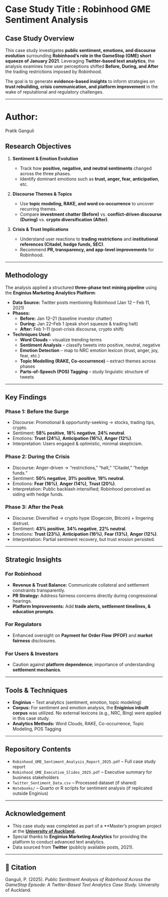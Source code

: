 # Case Study Title : Robinhood GME Sentiment Analysis 

##  Case Study Overview
This case study investigates **public sentiment, emotions, and discourse evolution** surrounding **Robinhood’s role in the GameStop (GME) short squeeze of January 2021**. Leveraging **Twitter-based text analytics**, the analysis examines how user perceptions shifted **Before, During, and After** the trading restrictions imposed by Robinhood.  

The goal is to generate **evidence-based insights** to inform strategies on **trust rebuilding, crisis communication, and platform improvement** in the wake of reputational and regulatory challenges.  

---

# Author: 
Pratik Ganguli


##  Research Objectives
1. **Sentiment & Emotion Evolution**  
   - Track how **positive, negative, and neutral sentiments** changed across the three phases.  
   - Identify dominant emotions such as **trust, anger, fear, anticipation**, etc.  

2. **Discourse Themes & Topics**  
   - Use **topic modeling, RAKE, and word co-occurrence** to uncover recurring themes.  
   - Compare **investment chatter (Before)** vs. **conflict-driven discourse (During)** vs. **crypto diversification (After)**.  

3. **Crisis & Trust Implications**  
   - Understand user reactions to **trading restrictions** and **institutional references (Citadel, hedge funds, SEC)**.  
   - Recommend **PR, transparency, and app-level improvements** for Robinhood.  

---

##  Methodology
The analysis applied a structured **three-phase text mining pipeline** using the **Enginius Marketing Analytics Platform**:

- **Data Source:** Twitter posts mentioning Robinhood (Jan 12 – Feb 11, 2021)  
- **Phases:**
  - **Before:** Jan 12–21 (baseline investor chatter)  
  - **During:** Jan 22–Feb 1 (peak short squeeze & trading halt)  
  - **After:** Feb 1–11 (post-crisis discourse, crypto shift)  
- **Techniques Used:**  
  - **Word Clouds** – visualize trending terms  
  - **Sentiment Analysis** – classify tweets into positive, neutral, negative  
  - **Emotion Detection** – map to NRC emotion lexicon (trust, anger, joy, fear, etc.)  
  - **Topic Modelling (RAKE, Co-occurrence)** – extract themes across phases  
  - **Parts-of-Speech (POS) Tagging** – study linguistic structure of tweets  

---

##  Key Findings

### Phase 1: **Before the Surge**
- Discourse: Promotional & opportunity-seeking → stocks, trading tips, crypto.  
- Sentiment: **58% positive**, **18% negative**, **24% neutral**.  
- Emotions: **Trust (24%)**, **Anticipation (16%)**, **Anger (12%)**.  
- Interpretation: Users engaged & optimistic, minimal skepticism.  

### Phase 2: **During the Crisis**
- Discourse: Anger-driven → “restrictions,” “halt,” “Citadel,” “hedge funds.”  
- Sentiment: **50% negative**, **31% positive**, **19% neutral**.  
- Emotions: **Fear (16%)**, **Anger (14%)**, **Trust (20%)**.  
- Interpretation: Public backlash intensified; Robinhood perceived as siding with hedge funds.  

### Phase 3: **After the Peak**
- Discourse: Diversified → crypto hype (Dogecoin, Bitcoin) + lingering distrust.  
- Sentiment: **43% positive**, **34% negative**, **22% neutral**.  
- Emotions: **Trust (23%)**, **Anticipation (16%)**, **Fear (13%)**, **Anger (12%)**.  
- Interpretation: Partial sentiment recovery, but trust erosion persisted.  

---

##  Strategic Insights

###  For Robinhood
- **Revenue & Trust Balance:** Communicate collateral and settlement constraints transparently.  
- **PR Strategy:** Address fairness concerns directly during congressional hearings.  
- **Platform Improvements:** Add **trade alerts, settlement timelines, & education prompts**.  

###  For Regulators
- Enhanced oversight on **Payment for Order Flow (PFOF)** and **market fairness** disclosures.  

###  For Users & Investors
- Caution against **platform dependence**; importance of understanding **settlement mechanics**.  

---

##  Tools & Techniques
- **Enginius** – Text analytics (sentiment, emotion, topic modeling)  
- **Corpus:** For sentiment and emotion analysis, the **Eniginius inbuilt corpus** was utilized. No external lexicons (e.g., NRC, Bing) were applied in this case study.
- **Analytics Methods:** Word Clouds, RAKE, Co-occurrence, Topic Modeling, POS Tagging  

---

##  Repository Contents
- `Robinhood_GME_Sentiment_Analysis_Report_2025.pdf` – Full case study report  
- `Robinhood_GME_Executive_Slides_2025.pdf` – Executive summary for business stakeholders  
- `Twitter_Sentiment_Data.csv` – Processed dataset (if shared)  
- `Notebooks/` – Quarto or R scripts for sentiment analysis (if replicated outside Enginius)  

---

##  Acknowledgement
- This case study was completed as part of a **Master’s program project at the **[University of Auckland](https://www.auckland.ac.nz/en.html).**  
- Special thanks to **Enginius Marketing Analytics** for providing the platform to conduct advanced text analytics.  
- Data sourced from **Twitter** (publicly available posts, 2021).  

---

## 📝 Citation
Ganguli, P. (2025). *Public Sentiment Analysis of Robinhood Across the GameStop Episode: A Twitter-Based Text Analytics Case Study.* University of Auckland.  
